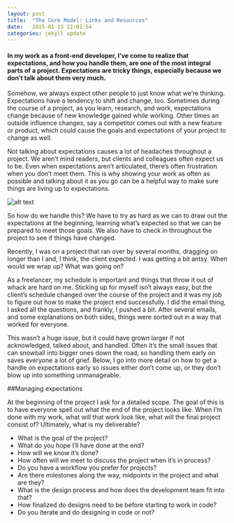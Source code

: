 ```yaml
---
layout: post
title:  "The Core Model: Links and Resources"
date:   2015-01-13 22:01:54
categories: jekyll update
---
```

#### In my work as a front-end developer, I’ve come to realize that expectations, and how you handle them, are one of the most integral parts of a project. Expectations are tricky things, especially because we don’t talk about them very much.

Somehow, we always expect other people to just know what we’re thinking. Expectations have a tendency to shift and change, too. Sometimes during the course of a project, as you learn, research, and work, expectations change because of new knowledge gained while working. Other times an outside influence changes, say a competitor comes out with a new feature or product, which could cause the goals and expectations of your project to change as well. 

Not talking about expectations causes a lot of headaches throughout a project. We aren’t mind readers, but clients and colleagues often expect us to be. Even when expectations aren’t articulated, there’s often frustration when you don’t meet them. This is why showing your work as often as possible and talking about it as you go can be a helpful way to make sure things are living up to expectations.

![alt text](https://ppcdn.500px.org/3776981/01439f07e096e7eab703e7ce71f63bc16422db03/2048.jpg "Logo Title Text 1")

So how do we handle this? We have to try as hard as we can to draw out the expectations at the beginning, learning what’s expected so that we can be prepared to meet those goals. We also have to check in throughout the project to see if things have changed.

Recently, I was on a project that ran over by several months, dragging on longer than I and, I think, the client expected. I was getting a bit antsy. When would we wrap up? What was going on?

As a freelancer, my schedule is important and things that throw it out of whack are hard on me. Sticking up for myself isn’t always easy, but the client’s schedule changed over the course of the project and it was my job to figure out how to make the project end successfully. I did the email thing, I asked all the questions, and frankly, I pushed a bit. After several emails, and some explanations on both sides, things were sorted out in a way that worked for everyone.

This wasn’t a huge issue, but it could have grown larger if not acknowledged, talked about, and handled. Often it’s the small issues that can snowball into bigger ones down the road, so handling them early on saves everyone a lot of grief. Below, I go into more detail on how to get a handle on expectations early so issues either don’t come up, or they don’t blow up into something unmanageable.

##Managing expectations

At the beginning of the project I ask for a detailed scope. The goal of this is to have everyone spell out what the end of the project looks like. When I’m done with my work, what will that work look like, what will the final project consist of? Ultimately, what is my deliverable?

- What is the goal of the project?
- What do you hope I’ll have done at the end?
- How will we know it’s done?
- How often will we meet to discuss the project when it’s in process?
- Do you have a workflow you prefer for projects?
- Are there milestones along the way, midpoints in the project and what are they?
- What is the design process and how does the development team fit into that?
- How finalized do designs need to be before starting to work in code?
- Do you iterate and do designing in code or not?


